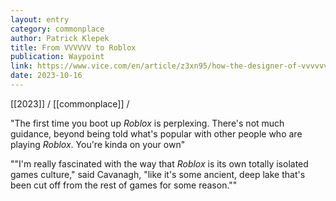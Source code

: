```yaml
---
layout: entry
category: commonplace
author: Patrick Klepek
title: From VVVVVV to Roblox
publication: Waypoint
link: https://www.vice.com/en/article/z3xn95/how-the-designer-of-vvvvvv-and-dicey-dungeons-fell-in-love-with-roblox
date: 2023-10-16
---
```


[[2023]] / [[commonplace]] / 

"The first time you boot up *Roblox* is perplexing. There's not much guidance, beyond being told what's popular with other people who are playing *Roblox*. You're kinda on your own"

""I'm really fascinated with the way that *Roblox* is its own totally isolated games culture," said Cavanagh, "like it's some ancient, deep lake that's been cut off from the rest of games for some reason.""
